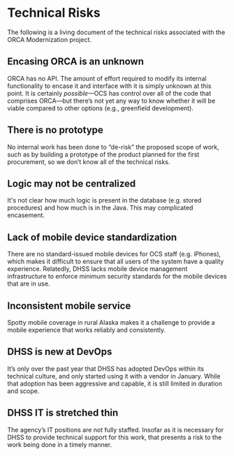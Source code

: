 # Technical Risks

The following is a living document of the technical risks associated with the ORCA Modernization project. 

## Encasing ORCA is an unknown

ORCA has no API. The amount of effort required to modify its internal functionality to encase it and interface with it is simply unknown at this point. It is certainly _possible_—OCS has control over all of the code that comprises ORCA—but there’s not yet any way to know whether it will be viable compared to other options (e.g., greenfield development).

## There is no prototype

No internal work has been done to “de-risk” the proposed scope of work, such as by building a prototype of the product planned for the first procurement, so we don’t know all of the technical risks.

## Logic may not be centralized

It's not clear how much logic is present in the database (e.g. stored procedures) and how much is in the Java. This may complicated encasement.

## Lack of mobile device standardization

There are no standard-issued mobile devices for OCS staff (e.g. iPhones), which makes it difficult to ensure that all users of the system have a quality experience. Relatedly, DHSS lacks mobile device management infrastructure to enforce minimum security standards for the mobile devices that are in use.

## Inconsistent mobile service

Spotty mobile coverage in rural Alaska makes it a challenge to provide a mobile experience that works reliably and consistently.

## DHSS is new at DevOps

It’s only over the past year that DHSS has adopted DevOps within its technical culture, and only started using it with a vendor in January. While that adoption has been aggressive and capable, it is still limited in duration and scope.

## DHSS IT is stretched thin

The agency’s IT positions are not fully staffed. Insofar as it is necessary for DHSS to provide technical support for this work, that presents a risk to the work being done in a timely manner.
